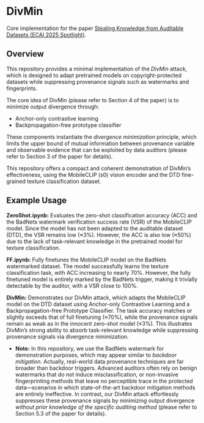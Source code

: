 # DivMin

Core implementation for the paper [Stealing Knowledge from Auditable Datasets (ECAI 2025 Spotlight)](https://ebooks.iospress.nl/volumearticle/75843).

## Overview

This repository provides a minimal implementation of the *DivMin* attack, which is designed to adapt pretrained models on copyright-protected datasets while suppressing provenance signals such as watermarks and fingerprints.

The core idea of DivMin (please refer to Section 4 of the paper) is to minimize output divergence through:
- Anchor-only contrastive learning
- Backpropagation-free prototype classifier

These components instantiate the *divergence minimization* principle, which limits the upper bound of mutual information between provenance variable and observable evidence that can be exploited by data auditors (please refer to Section 3 of the paper for details).

This repository offers a compact and coherent demonstration of DivMin’s effectiveness, using the MobileCLIP (s0) vision encoder and the DTD fine-grained texture classification dataset.

## Example Usage

**ZeroShot.ipynb:** Evaluates the zero-shot classification accuracy (ACC) and the BadNets watermark verification success rate (VSR) of the MobileCLIP model. Since the model has not been adapted to the auditable dataset (DTD), the VSR remains low (≈3%). However, the ACC is also low (≈50%) due to the lack of task-relevant knowledge in the pretrained model for texture classification.

**FF.ipynb:** Fully finetunes the MobileCLIP model on the BadNets watermarked dataset. The model successfully learns the texture classification task, with ACC increasing to nearly 70%. However, the fully finetuned model is entirely marked by the BadNets trigger, making it trivially detectable by the auditor, with a VSR close to 100%.

**DivMin:** Demonstrates our DivMin attack, which adapts the MobileCLIP model on the DTD dataset using Anchor-only Contrastive Learning and a Backpropagation-free Prototype Classifier. The task accuracy matches or slightly exceeds that of full finetuning (≈70%), while the provenance signals remain as weak as in the innocent zero-shot model (≤3%). This illustrates DivMin’s strong ability to absorb task-relevant knowledge while suppressing provenance signals via divergence minimization.

- **Note:** In this repository, we use the BadNets watermark for demonstration purposes, which may appear similar to *backdoor mitigation*. Actually, real-world data provenance techniques are far broader than backdoor triggers. Advanced auditors often rely on benign watermarks that do not induce misclassification, or non-invasive fingerprinting methods that leave no perceptible trace in the protected data—scenarios in which state-of-the-art backdoor mitigation methods are entirely ineffective. In contrast, our DivMin attack effortlessly suppresses these provenance signals by minimizing output divergence *without prior knowledge of the specific auditing method* (please refer to Section 5.3 of the paper for details).
